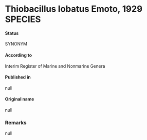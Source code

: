 # Thiobacillus lobatus Emoto, 1929 SPECIES

#### Status
SYNONYM

#### According to
Interim Register of Marine and Nonmarine Genera

#### Published in
null

#### Original name
null

### Remarks
null